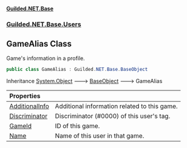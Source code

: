 
#### [Guilded.NET.Base](index 'index')
### [Guilded.NET.Base.Users](index#Guilded_NET_Base_Users 'Guilded.NET.Base.Users')
## GameAlias Class
Game's information in a profile.  
```csharp
public class GameAlias : Guilded.NET.Base.BaseObject
```

Inheritance [System.Object](https://docs.microsoft.com/en-us/dotnet/api/System.Object 'System.Object') &#129106; [BaseObject](BaseObject 'Guilded.NET.Base.BaseObject') &#129106; GameAlias  

| Properties | |
| :--- | :--- |
| [AdditionalInfo](GameAlias_AdditionalInfo 'Guilded.NET.Base.Users.GameAlias.AdditionalInfo') | Additional information related to this game.<br/> |
| [Discriminator](GameAlias_Discriminator 'Guilded.NET.Base.Users.GameAlias.Discriminator') | Discriminator (#0000) of this user's tag.<br/> |
| [GameId](GameAlias_GameId 'Guilded.NET.Base.Users.GameAlias.GameId') | ID of this game.<br/> |
| [Name](GameAlias_Name 'Guilded.NET.Base.Users.GameAlias.Name') | Name of this user in that game.<br/> |

